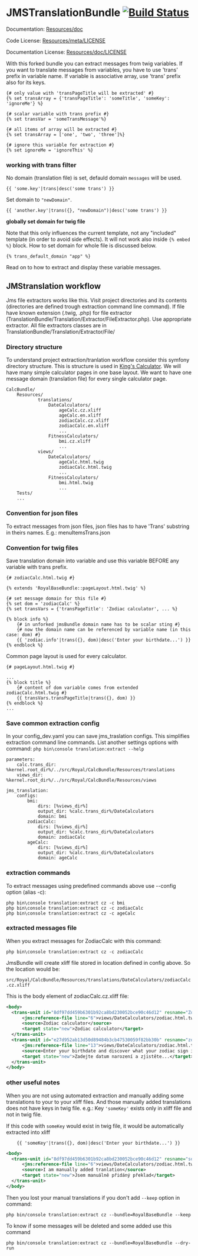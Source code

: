 JMSTranslationBundle [![Build Status](https://secure.travis-ci.org/schmittjoh/JMSTranslationBundle.png?branch=master)](http://travis-ci.org/schmittjoh/JMSTranslationBundle)
====================

Documentation: 
[Resources/doc](http://jmsyst.com/bundles/JMSTranslationBundle)
    

Code License:
[Resources/meta/LICENSE](https://github.com/schmittjoh/JMSTranslationBundle/blob/master/Resources/meta/LICENSE)


Documentation License:
[Resources/doc/LICENSE](https://github.com/schmittjoh/JMSTranslationBundle/blob/master/Resources/doc/LICENSE)

With this forked bundle you can extract messages from twig variables. If you want to translate messages from variables, 
you have to use 'trans' prefix in variable name. If variable is associative array, use 'trans' prefix also for its keys. 

```html+django
{# only value with 'transPageTitle will be extracted' #}
{% set transArray = {'transPageTitle': 'someTitle', 'someKey': 'ignoreMe'} %}

{# scalar variable with trans prefix #}
{% set transVar = 'someTransMessage'%}

{# all items of array will be extracted #}
{% set transArray = ['one', 'two', 'three']%}

{# ignore this variable for extraction #}
{% set ignoreMe = 'ignoreThis' %}
```

### working with trans filter
No domain (translation file) is set, defauld domain `messages` will be used.

```html+django
{{ 'some.key'|trans|desc('some trans') }}       
```

Set domain to `"newDomain"`.

```html+django
{{ 'another.key'|trans({}, "newDomain")|desc('some trans') }}
```

**globally set domain for twig file**

Note that this only influences the current template, not any "included" template (in order to avoid side effects).
It will not work also inside `{% embed %}` block. How to set domain for whole file is discussed below.

```html+django
{% trans_default_domain "app" %}
```

Read on to how to extract and display these variable messages.

## JMStranslation workflow ##
Jms file extractors works like this. Visit project directories and its contents (directories are defined trough extraction
command line command). If file have known extension (.twig, .php) for file extractor (TranslationBundle/Translation/Extractor/FileExtractor.php). 
Use appropriate extractor. All file extractors classes are in TranslationBundle/Translation/Extractor/File/

### Directory structure ###

To understand project extraction/tranlation workflow consider this symfony directory structure. This is structure is used
in [King's Calculator](http://kingscalculator.com/). We will have many simple calculator pages in one base layout.
We want to have one message domain (translation file) for every single calculator page.

<!-- language:console -->
    CalcBundle/
        Resources/
                translations/
                    DateCalculators/
                        ageCalc.cz.xliff
                        ageCalc.en.xliff
                        zodiacCalc.cz.xliff
                        zodiacCalc.en.xliff
                        ...
                    FitnessCalculators/
                        bmi.cz.xliff
                        ...
                views/
                    DateCalculators/
                        ageCalc.html.twig
                        zodiacCalc.html.twig
                        ...
                    FitnessCalculators/
                        bmi.html.twig
                        ...
        Tests/
        ...
### Convention for json files ###
To extract messages from json files, json files has to have 'Trans' substring in theirs names. E.g.: menuItemsTrans.json 

### Convention for twig files ###
Save translation domain into variable and use this variable BEFORE any variable with trans prefix.

```html+django
{# zodiacCalc.html.twig #}

{% extends 'RoyalBaseBundle::pageLayout.html.twig' %}

{# set message domain for this file #}
{% set dom = 'zodiacCalc' %}
{% set transVars = {'transPageTitle': 'Zodiac calculator', ... %}

{% block info %}
    {# in unforked jmsBundle domain name has to be scalar sting #}
    {# now the domain name can be referenced by variable name (in this case: dom) #}
    {{ 'zodiac.info'|trans({}, dom)|desc('Enter your birthdate...') }}
{% endblock %}
```

Common page layout is used for every calculator.

```html+django
{# pageLayout.html.twig #}

...
{% block title %}
    {# content of dom variable comes from extended zodiacCalc.html.twig #} 
    {{ transVars.transPageTitle|trans({}, dom) }}
{% endblock %}
...
```

### Save common extraction config ###

In your config_dev.yaml you can save jms_traslation configs. This simplifies extraction command line commands. List another 
settings options with command: `php bin\console translation:extract --help` 

<!-- language:console -->
    parameters:
        calc.trans_dir: %kernel.root_dir%/../src/Royal/CalcBundle/Resources/translations
        views_dir: %kernel.root_dir%/../src/Royal/CalcBundle/Resources/views
        
    jms_translation:
        configs:
            bmi:
                dirs: [%views_dir%]
                output_dir: %calc.trans_dir%/DateCalculators
                domain: bmi
            zodiacCalc:
                dirs: [%views_dir%]
                output_dir: %calc.trans_dir%/DateCalculators
                domain: zodiacCalc
            ageCalc:
                dirs: [%views_dir%]
                output_dir: %calc.trans_dir%/DateCalculators
                domain: ageCalc
       
### extraction commands ###
                
To extract messages using predefined commands above use --config option (alias -c):
                
<!-- language:console -->
    php bin\console translation:extract cz -c bmi
    php bin\console translation:extract cz -c zodiacCalc
    php bin\console translation:extract cz -c ageCalc
    
### extracted messages file
When you extract messages for ZodiacCalc with this command:
 
 `php bin\console translation:extract cz -c zodiacCalc`
 
JmsBundle will create xliff file stored in location defined in config above. So the location would be:

 `src/Royal/CalcBundle/Resources/translations/DateCalculators/zodiacCalc.cz.xliff`

This is the body element of zodiacCalc.cz.xliff file:

```xml
<body>
  <trans-unit id="8df97dd459b6301b92ca8bd230052bce90c46d12" resname="Zodiac calculator">
      <jms:reference-file line="6">views/DateCalculators/zodiac.html.twig</jms:reference-file>
      <source>Zodiac calculator</source>
      <target state="new">Zodiac calculator</target>
  </trans-unit>
  <trans-unit id="e27d952ab13d50d89484b3cb47530059f82bb30b" resname="zodiac.info">
      <jms:reference-file line="13">views/DateCalculators/zodiac.html.twig</jms:reference-file>
      <source>Enter your birthdate and discover what your zodiac sign is.</source>
      <target state="new">Zadejte datum narození a zjistěte...</target>
  </trans-unit>
</body>
```
    
### other useful notes
When you are not using automated extraction and manually adding some translations to your to your xliff files. 
And those manually added translations does not have keys in twig file.
 e.g.: Key `'someKey'` exists only in xliff file and not in twig file.
 
 
 If this code with `someKey` would exist in twig file, it would be automatically extracted into xliff
 ```html+django
     {{ 'someKey'|trans({}, dom)|desc('Enter your birthdate...') }}
 ```
 
 ```xml
 <body>
   <trans-unit id="8df97dd459b6301b92ca8bd230052bce90c46d12" resname="someKey">
       <jms:reference-file line="6">views/DateCalculators/zodiac.html.twig</jms:reference-file>
       <source>I am manually added tranlation</source>
       <target state="new">Jsem manuálně přidáný překlad</target>
   </trans-unit>
 </body>
 ```
 
Then you lost your manual translations if you don't add `--keep` option in command: 

```
php bin/console translation:extract cz --bundle=RoyalBaseBundle --keep
```

To know if some messages will be deleted and some added use this command   

```
php bin/console translation:extract cz --bundle=RoyalBaseBundle --dry-run
```
